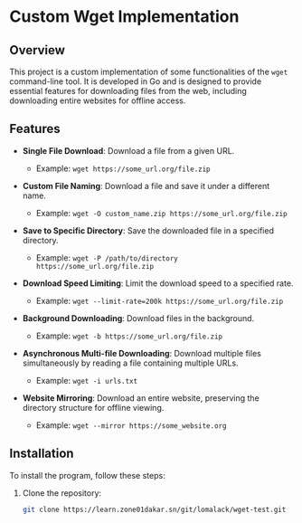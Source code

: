 # Custom Wget Implementation

## Overview

This project is a custom implementation of some functionalities of the `wget` command-line tool. It is developed in Go and is designed to provide essential features for downloading files from the web, including downloading entire websites for offline access.

## Features

- **Single File Download**: Download a file from a given URL.
  - Example: `wget https://some_url.org/file.zip`
  
- **Custom File Naming**: Download a file and save it under a different name.
  - Example: `wget -O custom_name.zip https://some_url.org/file.zip`

- **Save to Specific Directory**: Save the downloaded file in a specified directory.
  - Example: `wget -P /path/to/directory https://some_url.org/file.zip`

- **Download Speed Limiting**: Limit the download speed to a specified rate.
  - Example: `wget --limit-rate=200k https://some_url.org/file.zip`

- **Background Downloading**: Download files in the background.
  - Example: `wget -b https://some_url.org/file.zip`

- **Asynchronous Multi-file Downloading**: Download multiple files simultaneously by reading a file containing multiple URLs.
  - Example: `wget -i urls.txt`

- **Website Mirroring**: Download an entire website, preserving the directory structure for offline viewing.
  - Example: `wget --mirror https://some_website.org`

## Installation

To install the program, follow these steps:

1. Clone the repository:
   ```bash
   git clone https://learn.zone01dakar.sn/git/lomalack/wget-test.git
